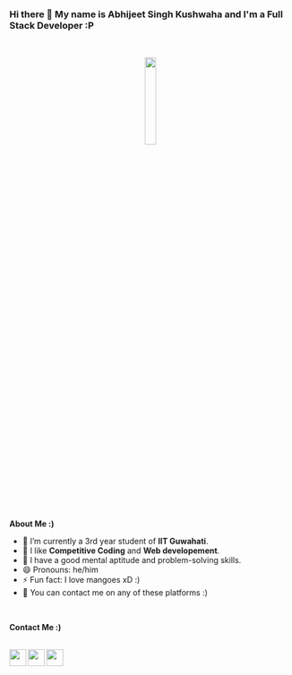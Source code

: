 ### Hi there 👋 My name is Abhijeet Singh Kushwaha and I'm a Full Stack Developer :P
<br />
<p align="center">
<img width="20%" src="https://clipground.com/images/coder-clipart-1.jpg"/>
</p>


                                                                                                      
<br />

                                                                                                       
**About Me :)**

- 🔭 I’m currently a 3rd year student of **IIT Guwahati**. 
- 🌱 I like **Competitive Coding** and **Web developement**.
- 👯 I have a good mental aptitude and problem-solving skills.
- 😄 Pronouns: he/him
- ⚡ Fun fact: I love mangoes xD :)
- 💬 You can contact me on any of these platforms :)

<br />

**Contact Me :)**

<br />
<a href="https://www.linkedin.com/in/abhijeet-kushwaha-36565a209/">
  <img align="left"  width="30px" src="https://cdn.jsdelivr.net/npm/simple-icons@v3/icons/linkedin.svg" />
</a>

<a href="https://www.facebook.com/abhijeet.kushwaha.9081">
  <img align="left" width="30px" src="https://cdn.jsdelivr.net/npm/simple-icons@v3/icons/facebook.svg" />
</a>
<a href="mailto:abhijeetkushwaha208001@gmail.com? subject="">
  <img align="left" width="30px" src="https://cdn.jsdelivr.net/npm/simple-icons@3.13.0/icons/gmail.svg" />
</a>


